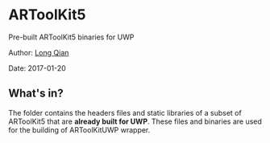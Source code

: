 ARToolKit5
===
Pre-built ARToolKit5 binaries for UWP

Author: [Long Qian](https://longqian.me/aboutme)

Date: 2017-01-20

## What's in?
The folder contains the headers files and static libraries of a subset of ARToolKit5 that are **already built for UWP**. These files and binaries are used for the building of ARToolKitUWP wrapper.

